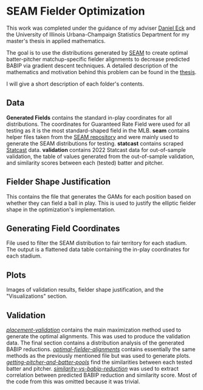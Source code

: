# SEAM Fielder Optimization
This work was completed under the guidance of my adviser [Daniel Eck](https://stat.illinois.edu/directory/profile/dje13) and the University of Illinois Urbana-Champaign Statistics Department for my master's thesis in applied mathematics.

The goal is to use the distributions generated by [SEAM](https://github.com/ecklab/seam) to create optimal batter-pitcher matchup-specific fielder alignments to decrease predicted BABIP via gradient descent techniques. A detailed description of the mathematics and motivation behind this problem can be found in the [thesis](https://github.com/colalb1/SEAM-Fielder-Optimization/blob/main/SEAM-Fielder-Placement-Optimization.pdf).

I will give a short description of each folder's contents.

## Data
**Generated Fields** contains the standard in-play coordinates for all distributions. The coordinates for Guaranteed Rate Field were used for all testing as it is the most standard-shaped field in the MLB. **seam** contains helper files taken from the [SEAM repository](https://github.com/ecklab/seam) and were mainly used to generate the SEAM distributions for testing. **statcast** contains scraped [Statcast](https://baseballsavant.mlb.com/statcast_search) data. **validation** contains 2022 Statcast data for out-of-sample validation, the table of values generated from the out-of-sample validation, and similarity scores between each (tested) batter and pitcher.


## Fielder Shape Justification
This contains the file that generates the GAMs for each position based on whether they can field a ball in play. This is used to justify the elliptic fielder shape in the optimization's implementation.

## Generating Field Coordinates
File used to filter the SEAM distribution to fair territory for each stadium. The output is a flattened data table containing the in-play coordinates for each stadium.

## Plots
Images of validation results, fielder shape justification, and the "Visualizations" section.

## Validation
*[placement-validation](https://github.com/colalb1/SEAM-Fielder-Optimization/blob/main/validation/placement-validation.Rmd)* contains the main maximization method used to generate the optimal alignments. This was used to produce the validation data. The final section contains a distribution analysis of the generated BABIP reductions. *[optimal-fielder-alignments](https://github.com/colalb1/SEAM-Fielder-Optimization/blob/main/validation/optimal-fielder-alignments.R)* contains essentially the same methods as the previously mentioned file but was used to generate plots. *[getting-pitcher-and-batter-pools](https://github.com/colalb1/SEAM-Fielder-Optimization/blob/main/validation/getting-pitcher-and-batter-pools.R)* find the similarities between each tested batter and pitcher. *[similarity-vs-babip-reduction](https://github.com/colalb1/SEAM-Fielder-Optimization/blob/main/validation/similarity-vs-babip-reduction.R)* was used to extract correlation between predicted BABIP reduction and similarity score. Most of the code from this was omitted because it was trivial.
